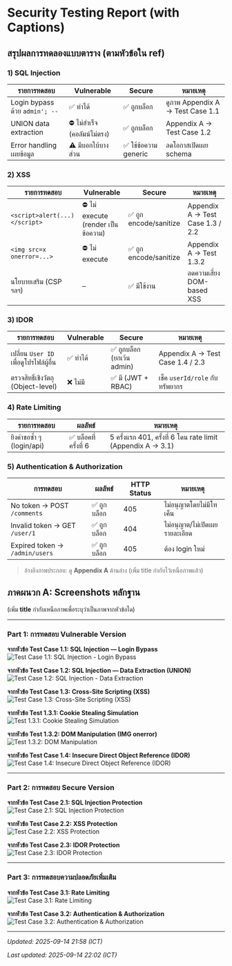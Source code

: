 # Security Testing Report (with Captions)


## สรุปผลการทดลองแบบตาราง (ตามหัวข้อใน ref)

### 1) SQL Injection
| รายการทดสอบ | Vulnerable | Secure | หมายเหตุ |
|---|---|---|---|
| Login bypass ด้วย `admin'; --` | ✅ ทำได้ | ✅ ถูกบล็อก | ดูภาพ Appendix A → Test Case 1.1 |
| UNION data extraction | ⛔ ไม่สำเร็จ (คอลัมน์ไม่ตรง) | ✅ ถูกบล็อก | Appendix A → Test Case 1.2 |
| Error handling เผยข้อมูล | ⚠️ มีบอกใบ้บางส่วน | ✅ ใช้ข้อความ generic | ลดโอกาสเปิดเผย schema |

### 2) XSS
| รายการทดสอบ | Vulnerable | Secure | หมายเหตุ |
|---|---|---|---|
| `<script>alert(...)</script>` | ⛔ ไม่ execute (render เป็นข้อความ) | ✅ ถูก encode/sanitize | Appendix A → Test Case 1.3 / 2.2 |
| `<img src=x onerror=...>` | ⛔ ไม่ execute | ✅ ถูก encode/sanitize | Appendix A → Test 1.3.2 |
| นโยบายเสริม (CSP ฯลฯ) | – | ✅ มีใช้งาน | ลดความเสี่ยง DOM-based XSS |

### 3) IDOR
| รายการทดสอบ | Vulnerable | Secure | หมายเหตุ |
|---|---|---|---|
| เปลี่ยน `User ID` เพื่อดูโปรไฟล์ผู้อื่น | ✅ ทำได้ | ✅ ถูกบล็อก (ยกเว้น admin) | Appendix A → Test Case 1.4 / 2.3 |
| ตรวจสิทธิ์เชิงวัตถุ (Object-level) | ❌ ไม่มี | ✅ มี (JWT + RBAC) | เช็ค `userId/role` กับทรัพยากร |

### 4) Rate Limiting
| รายการทดสอบ | ผลลัพธ์ | หมายเหตุ |
|---|---|---|
| ยิงคำขอซ้ำ ๆ (login/api) | ✅ บล็อคที่ครั้งที่ 6 | 5 ครั้งแรก 401, ครั้งที่ 6 โดน rate limit (Appendix A → 3.1) |

### 5) Authentication & Authorization
| การทดสอบ | ผลลัพธ์ | HTTP Status | หมายเหตุ |
|---|---|---|---|
| No token → POST `/comments` | ✅ ถูกบล็อก | 405 | ไม่อนุญาตโดยไม่มีโทเค็น |
| Invalid token → GET `/user/1` | ✅ ถูกบล็อก | 404 | ไม่อนุญาต/ไม่เปิดเผยรายละเอียด |
| Expired token → `/admin/users` | ✅ ถูกบล็อก | 405 | ต้อง login ใหม่ |

> อ้างอิงภาพประกอบ: ดู **Appendix A** ด้านล่าง (เพิ่ม title กำกับไว้เหนือภาพแล้ว)


## ภาคผนวก A: Screenshots หลักฐาน
(เพิ่ม **title** กำกับเหนือภาพเพื่อระบุว่าเป็นภาพจากหัวข้อใด)

---

### Part 1: การทดสอบ Vulnerable Version

**จากหัวข้อ Test Case 1.1: SQL Injection — Login Bypass**  
![Test Case 1.1: SQL Injection - Login Bypass](https://github.com/user-attachments/assets/dcca3511-edbc-41fb-98fb-b21281754b75)

**จากหัวข้อ Test Case 1.2: SQL Injection — Data Extraction (UNION)**  
![Test Case 1.2: SQL Injection - Data Extraction](https://github.com/user-attachments/assets/e0697426-9adc-4083-8322-f88b95c77765)

**จากหัวข้อ Test Case 1.3: Cross-Site Scripting (XSS)**  
![Test Case 1.3: Cross-Site Scripting (XSS)](https://github.com/user-attachments/assets/4b00838f-6b16-4923-8eb7-0783032df4e8)

**จากหัวข้อ Test 1.3.1: Cookie Stealing Simulation**  
![Test 1.3.1: Cookie Stealing Simulation](https://github.com/user-attachments/assets/cad42a5f-cb86-40c9-a6d2-2b2661f1468a)

**จากหัวข้อ Test 1.3.2: DOM Manipulation (IMG onerror)**  
![Test 1.3.2: DOM Manipulation](https://github.com/user-attachments/assets/c1ea4550-79cf-42e2-8e8a-52c9750c8f98)

**จากหัวข้อ Test Case 1.4: Insecure Direct Object Reference (IDOR)**  
![Test Case 1.4: Insecure Direct Object Reference (IDOR)](https://github.com/user-attachments/assets/ed397b0a-7e55-4d62-8821-b0664b5a1504)

---

### Part 2: การทดสอบ Secure Version

**จากหัวข้อ Test Case 2.1: SQL Injection Protection**  
![Test Case 2.1: SQL Injection Protection](https://github.com/user-attachments/assets/93d0c547-d649-411c-aa4a-88b55571e121)

**จากหัวข้อ Test Case 2.2: XSS Protection**  
![Test Case 2.2: XSS Protection](https://github.com/user-attachments/assets/1a6aea35-788e-47d2-9e69-94e9c5d41ca3)

**จากหัวข้อ Test Case 2.3: IDOR Protection**  
![Test Case 2.3: IDOR Protection](https://github.com/user-attachments/assets/89d2c359-70a0-4e95-8344-0c138b4dd3db)

---

### Part 3: การทดสอบความปลอดภัยเพิ่มเติม

**จากหัวข้อ Test Case 3.1: Rate Limiting**  
![Test Case 3.1: Rate Limiting](https://github.com/user-attachments/assets/4899c41b-1e66-45c5-92f5-3152f107e975)

**จากหัวข้อ Test Case 3.2: Authentication & Authorization**  
![Test Case 3.2: Authentication & Authorization](https://github.com/user-attachments/assets/1855af58-23c2-4944-819d-1bc0332d2861)

---

_Updated: 2025-09-14 21:58 (ICT)_


_Last updated: 2025-09-14 22:02 (ICT)_
